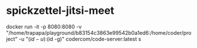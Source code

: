 # spickzettel-jitsi-meet

docker run -it -p 8080:8080 -v "/home/trapapa/playground/b83154c3863e99542b0a1ed6:/home/coder/project" -u "$(id -u):$(id -g)" codercom/code-server:latest
s